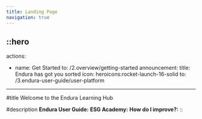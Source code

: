 ```yaml
---
title: Landing Page
navigation: true
---
```


::hero
---
actions:
  - name: Get Started
    to: /2.overview/getting-started
announcement:
  title: Endura has got you sorted
  icon: heroicons:rocket-launch-16-solid
  to: /3.endura-user-guide/user-platform
---
#title
Welcome to the Endura Learning Hub

#description
 **Endura User Guide:** **ESG Academy:**  **How do I improve?:** 
::
